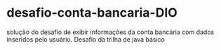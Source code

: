 # desafio-conta-bancaria-DIO
solução do desafio de exibir informações da conta bancária com dados inseridos pelo usuário. Desafio da trilha de java básico
